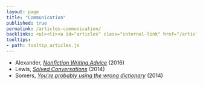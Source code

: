 ```yaml
---
layout: page
title: "Communication"
published: true
permalink: /articles-communication/
backlinks: <ul><li><a id="articles" class="internal-link" href="/articles/">Articles</a></li></ul>
tooltips: 
- path: tooltip_articles.js
---
```


* Alexander, *[Nonfiction Writing Advice](https://slatestarcodex.com/2016/02/20/writing-advice/)* (2016)
* Lewis, *[Solved Conversations](https://aaronzlewis.com/blog/2014/06/01/solved-conversations/)* (2014)
* Somers, *[You're probably using the wrong dictionary](https://jsomers.net/blog/dictionary)* (2014)
